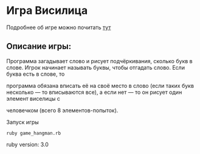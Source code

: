 <h1>Игра Висилица</h1>

Подробнее об игре можно почитать <a href="https://ru.wikipedia.org/wiki/Виселица_(игра)" title="тут">тут</a>

<h2> Описание игры: </h2>

Программа загадывает слово и рисует подчёркивания, сколько букв в слове. Игрок начинает называть буквы, чтобы отгадать слово. Если буква есть в слове, то

программа обязана вписать её на своё место в слово (если таких букв несколько — то вписываются все), а если нет — то он рисует один элемент виселицы с

человечком (всего 8 элементов-попыток).

Запуск игры

<pre><code>ruby game_hangman.rb</code></pre>

ruby version: 3.0
